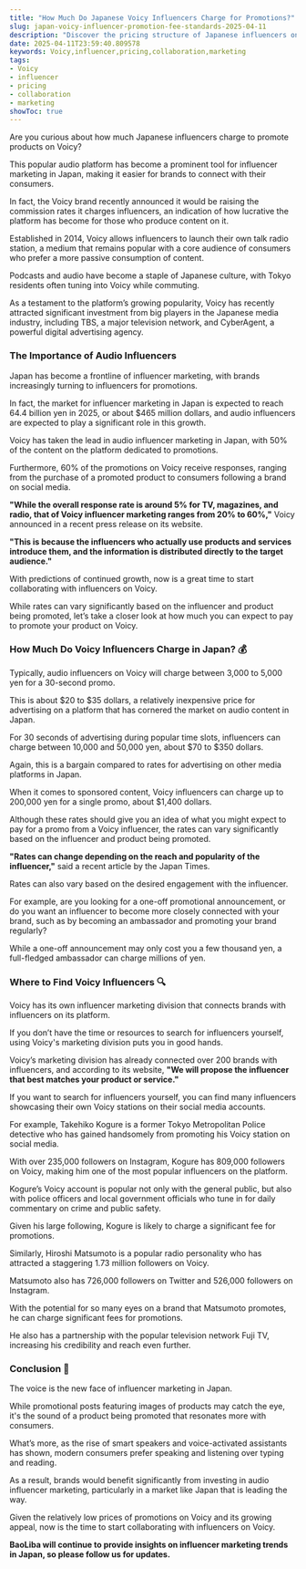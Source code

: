 ```yaml
---
title: "How Much Do Japanese Voicy Influencers Charge for Promotions?"
slug: japan-voicy-influencer-promotion-fee-standards-2025-04-11
description: "Discover the pricing structure of Japanese influencers on Voicy and how they can boost your brand."
date: 2025-04-11T23:59:40.809578
keywords: Voicy,influencer,pricing,collaboration,marketing
tags:
- Voicy
- influencer
- pricing
- collaboration
- marketing
showToc: true
---
```


Are you curious about how much Japanese influencers charge to promote products on Voicy? 

This popular audio platform has become a prominent tool for influencer marketing in Japan, making it easier for brands to connect with their consumers.   

In fact, the Voicy brand recently announced it would be raising the commission rates it charges influencers, an indication of how lucrative the platform has become for those who produce content on it.    

Established in 2014, Voicy allows influencers to launch their own talk radio station, a medium that remains popular with a core audience of consumers who prefer a more passive consumption of content.    

Podcasts and audio have become a staple of Japanese culture, with Tokyo residents often tuning into Voicy while commuting.    

As a testament to the platform’s growing popularity, Voicy has recently attracted significant investment from big players in the Japanese media industry, including TBS, a major television network, and CyberAgent, a powerful digital advertising agency.   

### The Importance of Audio Influencers 

Japan has become a frontline of influencer marketing, with brands increasingly turning to influencers for promotions.  

In fact, the market for influencer marketing in Japan is expected to reach 64.4 billion yen in 2025, or about $465 million dollars, and audio influencers are expected to play a significant role in this growth.  

Voicy has taken the lead in audio influencer marketing in Japan, with 50% of the content on the platform dedicated to promotions.  

Furthermore, 60% of the promotions on Voicy receive responses, ranging from the purchase of a promoted product to consumers following a brand on social media.  

**"While the overall response rate is around 5% for TV, magazines, and radio, that of Voicy influencer marketing ranges from 20% to 60%,"** Voicy announced in a recent press release on its website.   

**"This is because the influencers who actually use products and services introduce them, and the information is distributed directly to the target audience."**  

With predictions of continued growth, now is a great time to start collaborating with influencers on Voicy.   

While rates can vary significantly based on the influencer and product being promoted, let’s take a closer look at how much you can expect to pay to promote your product on Voicy.  

### How Much Do Voicy Influencers Charge in Japan? 💰 

Typically, audio influencers on Voicy will charge between 3,000 to 5,000 yen for a 30-second promo.  

This is about $20 to $35 dollars, a relatively inexpensive price for advertising on a platform that has cornered the market on audio content in Japan.  

For 30 seconds of advertising during popular time slots, influencers can charge between 10,000 and 50,000 yen, about $70 to $350 dollars.   

Again, this is a bargain compared to rates for advertising on other media platforms in Japan.  

When it comes to sponsored content, Voicy influencers can charge up to 200,000 yen for a single promo, about $1,400 dollars.  

Although these rates should give you an idea of what you might expect to pay for a promo from a Voicy influencer, the rates can vary significantly based on the influencer and product being promoted.  

**"Rates can change depending on the reach and popularity of the influencer,"** said a recent article by the Japan Times.   

Rates can also vary based on the desired engagement with the influencer.  

For example, are you looking for a one-off promotional announcement, or do you want an influencer to become more closely connected with your brand, such as by becoming an ambassador and promoting your brand regularly?  

While a one-off announcement may only cost you a few thousand yen, a full-fledged ambassador can charge millions of yen.  

### Where to Find Voicy Influencers 🔍  

Voicy has its own influencer marketing division that connects brands with influencers on its platform.   

If you don’t have the time or resources to search for influencers yourself, using Voicy's marketing division puts you in good hands.  

Voicy’s marketing division has already connected over 200 brands with influencers, and according to its website, **"We will propose the influencer that best matches your product or service."**    

If you want to search for influencers yourself, you can find many influencers showcasing their own Voicy stations on their social media accounts.    

For example, Takehiko Kogure is a former Tokyo Metropolitan Police detective who has gained handsomely from promoting his Voicy station on social media.   

With over 235,000 followers on Instagram, Kogure has 809,000 followers on Voicy, making him one of the most popular influencers on the platform.  

Kogure’s Voicy account is popular not only with the general public, but also with police officers and local government officials who tune in for daily commentary on crime and public safety.  

Given his large following, Kogure is likely to charge a significant fee for promotions.   

Similarly, Hiroshi Matsumoto is a popular radio personality who has attracted a staggering 1.73 million followers on Voicy.  

Matsumoto also has 726,000 followers on Twitter and 526,000 followers on Instagram.  

With the potential for so many eyes on a brand that Matsumoto promotes, he can charge significant fees for promotions.  

He also has a partnership with the popular television network Fuji TV, increasing his credibility and reach even further.  

### Conclusion 📝   

The voice is the new face of influencer marketing in Japan.  

While promotional posts featuring images of products may catch the eye, it's the sound of a product being promoted that resonates more with consumers.  

What’s more, as the rise of smart speakers and voice-activated assistants has shown, modern consumers prefer speaking and listening over typing and reading.   

As a result, brands would benefit significantly from investing in audio influencer marketing, particularly in a market like Japan that is leading the way.   

Given the relatively low prices of promotions on Voicy and its growing appeal, now is the time to start collaborating with influencers on Voicy.     

**BaoLiba will continue to provide insights on influencer marketing trends in Japan, so please follow us for updates.**